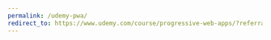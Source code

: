 ```yaml
---
permalink: /udemy-pwa/
redirect_to: https://www.udemy.com/course/progressive-web-apps/?referralCode=AA1EE0D5A81D8CDBDBC3
---
```

